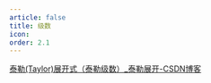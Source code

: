 ```yaml
---
article: false
title: 级数
icon: 
order: 2.1
---
```

[泰勒(Taylor)展开式（泰勒级数）_泰勒展开-CSDN博客](https://blog.csdn.net/u013066730/article/details/83109257)
